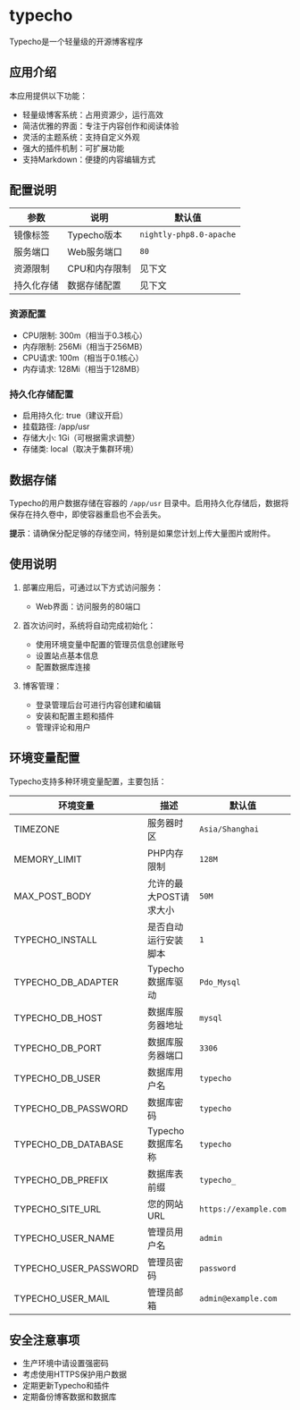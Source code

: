 # typecho

Typecho是一个轻量级的开源博客程序

## 应用介绍

本应用提供以下功能：
- 轻量级博客系统：占用资源少，运行高效
- 简洁优雅的界面：专注于内容创作和阅读体验
- 灵活的主题系统：支持自定义外观
- 强大的插件机制：可扩展功能
- 支持Markdown：便捷的内容编辑方式

## 配置说明

| 参数 | 说明 | 默认值 |
|------|------|--------|
| 镜像标签 | Typecho版本 | `nightly-php8.0-apache` |
| 服务端口 | Web服务端口 | `80` |
| 资源限制 | CPU和内存限制 | 见下文 |
| 持久化存储 | 数据存储配置 | 见下文 |

### 资源配置
- CPU限制: 300m（相当于0.3核心）
- 内存限制: 256Mi（相当于256MB）
- CPU请求: 100m（相当于0.1核心）
- 内存请求: 128Mi（相当于128MB）

### 持久化存储配置
- 启用持久化: true（建议开启）
- 挂载路径: /app/usr
- 存储大小: 1Gi（可根据需求调整）
- 存储类: local（取决于集群环境）

## 数据存储

Typecho的用户数据存储在容器的 `/app/usr` 目录中。启用持久化存储后，数据将保存在持久卷中，即使容器重启也不会丢失。

**提示**：请确保分配足够的存储空间，特别是如果您计划上传大量图片或附件。

## 使用说明

1. 部署应用后，可通过以下方式访问服务：
   - Web界面：访问服务的80端口

2. 首次访问时，系统将自动完成初始化：
   - 使用环境变量中配置的管理员信息创建账号
   - 设置站点基本信息
   - 配置数据库连接

3. 博客管理：
   - 登录管理后台可进行内容创建和编辑
   - 安装和配置主题和插件
   - 管理评论和用户

## 环境变量配置

Typecho支持多种环境变量配置，主要包括：

| 环境变量 | 描述 | 默认值 |
|---------|------|--------|
| TIMEZONE | 服务器时区 | `Asia/Shanghai` |
| MEMORY_LIMIT | PHP内存限制 | `128M` |
| MAX_POST_BODY | 允许的最大POST请求大小 | `50M` |
| TYPECHO_INSTALL | 是否自动运行安装脚本 | `1` |
| TYPECHO_DB_ADAPTER | Typecho数据库驱动 | `Pdo_Mysql` |
| TYPECHO_DB_HOST | 数据库服务器地址 | `mysql` |
| TYPECHO_DB_PORT | 数据库服务器端口 | `3306` |
| TYPECHO_DB_USER | 数据库用户名 | `typecho` |
| TYPECHO_DB_PASSWORD | 数据库密码 | `typecho` |
| TYPECHO_DB_DATABASE | Typecho数据库名称 | `typecho` |
| TYPECHO_DB_PREFIX | 数据库表前缀 | `typecho_` |
| TYPECHO_SITE_URL | 您的网站URL | `https://example.com` |
| TYPECHO_USER_NAME | 管理员用户名 | `admin` |
| TYPECHO_USER_PASSWORD | 管理员密码 | `password` |
| TYPECHO_USER_MAIL | 管理员邮箱 | `admin@example.com` |

## 安全注意事项

- 生产环境中请设置强密码
- 考虑使用HTTPS保护用户数据
- 定期更新Typecho和插件
- 定期备份博客数据和数据库